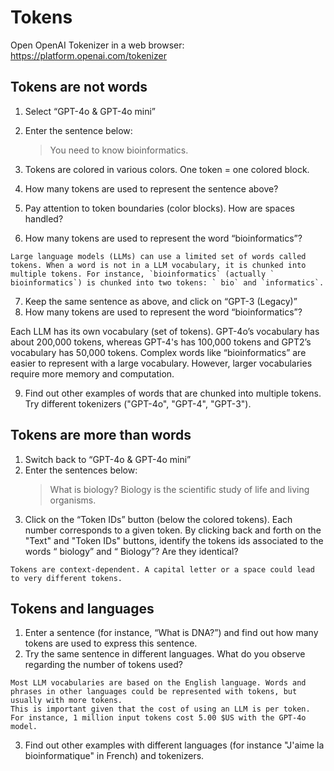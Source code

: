 # Tokens

Open OpenAI Tokenizer in a web browser: <https://platform.openai.com/tokenizer>

## Tokens are not words

1. Select “GPT-4o & GPT-4o mini”
2. Enter the sentence below:

    > You need to know bioinformatics.

3. Tokens are colored in various colors. One token = one colored block.
4. How many tokens are used to represent the sentence above?
5. Pay attention to token boundaries (color blocks). How are spaces handled?
6. How many tokens are used to represent the word “bioinformatics”?

```{note}
Large language models (LLMs) can use a limited set of words called tokens. When a word is not in a LLM vocabulary, it is chunked into multiple tokens. For instance, `bioinformatics` (actually ` bioinformatics`) is chunked into two tokens: ` bio` and `informatics`.
```

7. Keep the same sentence as above, and click on “GPT-3 (Legacy)”
8. How many tokens are used to represent the word “bioinformatics”?

Each LLM has its own vocabulary (set of tokens). GPT-4o’s vocabulary has about 200,000 tokens, whereas GPT-4's has 100,000 tokens and GPT2’s vocabulary has 50,000 tokens. Complex words like “bioinformatics” are easier to represent with a large vocabulary. However, larger vocabularies require more memory and computation.

9. Find out other examples of words that are chunked into multiple tokens. Try different tokenizers ("GPT-4o", "GPT-4", "GPT-3").


## Tokens are more than words

1. Switch back to “GPT-4o & GPT-4o mini”
2. Enter the sentences below: 
    > What is biology? Biology is the scientific study of life and living organisms.
3. Click on the “Token IDs” button (below the colored tokens). Each number corresponds to a given token. By clicking back and forth on the "Text" and "Token IDs" buttons, identify the tokens ids associated to the words “ biology” and “ Biology”? Are they identical?

```{note}
Tokens are context-dependent. A capital letter or a space could lead to very different tokens. 
```


## Tokens and languages

1. Enter a sentence (for instance, “What is DNA?”) and find out how many tokens are used to express this sentence.
2. Try the same sentence in different languages. What do you observe regarding the number of tokens used?

```{note}
Most LLM vocabularies are based on the English language. Words and phrases in other languages could be represented with tokens, but usually with more tokens.
This is important given that the cost of using an LLM is per token. For instance, 1 million input tokens cost 5.00 $US with the GPT-4o model.
```

3. Find out other examples with different languages (for instance "J'aime la bioinformatique" in French) and tokenizers.
